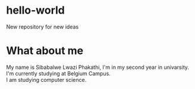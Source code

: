 # hello-world
New repository for new ideas
<H1>What about me</H1>
<p>
  My name is Sibabalwe Lwazi Phakathi, I'm in my second year in univarsity.<br>
  I'm currently studying at Belgium Campus.<br>I am studying computer science.
</p>
